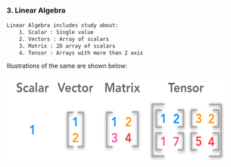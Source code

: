 ### 3. Linear Algebra
    Linear Algebra includes study about:
        1. Scalar : Single value
        2. Vectors : Array of scalars
        3. Matrix : 2D array of scalars
        4. Tensor : Arrays with more than 2 axis

Illustrations of the same are shown below:

 <img src="../Images/algebra.png" width="600" height="200">

